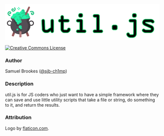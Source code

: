 [![util.js](https://github.com/sjb-ch1mp/util.js/blob/master/img/logo.png)](https://github.com/sjb-ch1mp/util.js/blob/master/README.md)

[![Creative Commons License](https://i.creativecommons.org/l/by-nc-sa/4.0/88x31.png)](http://creativecommons.org/licenses/by-nc-sa/4.0/)

### Author 
Samuel Brookes ([@sjb-ch1mp](https://github.com/sjb-ch1mp))

### Description
util.js is for JS coders who just want to have a simple framework where they can save and use little utility scripts that take a file or string, do something to it, and return the results.

### Attribution
Logo by [flaticon.com](https://flaticon.com).
